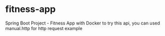 # fitness-app
Spring Boot Project - Fitness App with Docker
to try this api, you can used manual.http for http request example
